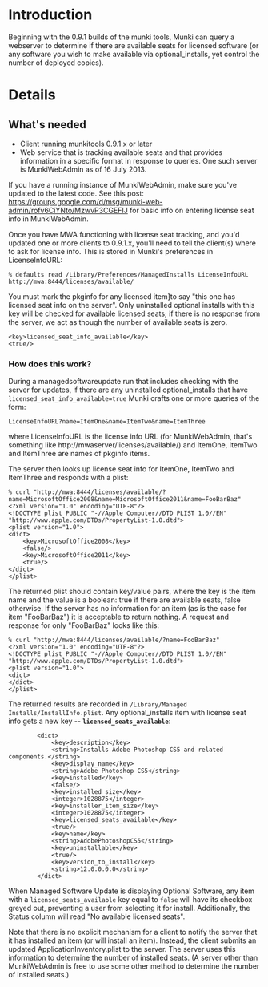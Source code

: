 # Introduction #

Beginning with the 0.9.1 builds of the munki tools, Munki can query a webserver to determine if there are available seats for licensed software (or any software you wish to make available via optional\_installs, yet control the number of deployed copies).


# Details #

## What's needed ##

  * Client running munkitools 0.9.1.x or later
  * Web service that is tracking available seats and that provides information in a specific format in response to queries. One such server is MunkiWebAdmin as of 16 July 2013.

If you have a running instance of MunkiWebAdmin, make sure you've updated to the latest code.
See this post: https://groups.google.com/d/msg/munki-web-admin/rofv6CiYNto/MzwvP3CGEFIJ for basic info on entering license seat info in MunkiWebAdmin.

Once you have MWA functioning with license seat tracking, and you'd updated one or more clients to 0.9.1.x, you'll need to tell the client(s) where to ask for license info. This is stored in Munki's preferences in LicenseInfoURL:

```
% defaults read /Library/Preferences/ManagedInstalls LicenseInfoURL
http://mwa:8444/licenses/available/
```

You must mark the pkginfo for any licensed item]to say "this one has licensed seat info on the server". Only uninstalled optional installs with this key will be checked for available licensed seats; if there is no response from the server, we act as though the number of available seats is zero.

```
<key>licensed_seat_info_available</key>
<true/>
```

### How does this work? ###

During a managedsoftwareupdate run that includes checking with the server for updates, if there are any uninstalled optional\_installs that have `licensed_seat_info_available=true` Munki crafts one or more queries of the form:

`LicenseInfoURL?name=ItemOne&name=ItemTwo&name=ItemThree`

where LicenseInfoURL is the license info URL (for MunkiWebAdmin, that's something like http://mwaserver/licenses/available/) and ItemOne, ItemTwo and ItemThree are names of pkginfo items.

The server then looks up license seat info for ItemOne, ItemTwo and ItemThree and responds with a plist:

```
% curl "http://mwa:8444/licenses/available/?name=MicrosoftOffice2008&name=MicrosoftOffice2011&name=FooBarBaz"
<?xml version="1.0" encoding="UTF-8"?>
<!DOCTYPE plist PUBLIC "-//Apple Computer//DTD PLIST 1.0//EN" "http://www.apple.com/DTDs/PropertyList-1.0.dtd">
<plist version="1.0">
<dict>
	<key>MicrosoftOffice2008</key>
	<false/>
	<key>MicrosoftOffice2011</key>
	<true/>
</dict>
</plist>
```

The returned plist should contain key/value pairs, where the key is the item name and the value is a boolean: true if there are available seats, false otherwise. If the server has no information for an item (as is the case for item "FooBarBaz") it is acceptable to return nothing. A request and response for only "FooBarBaz" looks like this:

```
% curl "http://mwa:8444/licenses/available/?name=FooBarBaz"
<?xml version="1.0" encoding="UTF-8"?>
<!DOCTYPE plist PUBLIC "-//Apple Computer//DTD PLIST 1.0//EN" "http://www.apple.com/DTDs/PropertyList-1.0.dtd">
<plist version="1.0">
<dict>
</dict>
</plist>
```

The returned results are recorded in `/Library/Managed Installs/InstallInfo.plist`. Any optional\_installs item with license seat info gets a new key -- **`licensed_seats_available`**:

```
		<dict>
			<key>description</key>
			<string>Installs Adobe Photoshop CS5 and related components.</string>
			<key>display_name</key>
			<string>Adobe Photoshop CS5</string>
			<key>installed</key>
			<false/>
			<key>installed_size</key>
			<integer>1028875</integer>
			<key>installer_item_size</key>
			<integer>1028875</integer>
			<key>licensed_seats_available</key>
			<true/>
			<key>name</key>
			<string>AdobePhotoshopCS5</string>
			<key>uninstallable</key>
			<true/>
			<key>version_to_install</key>
			<string>12.0.0.0.0</string>
		</dict>
```

When Managed Software Update is displaying Optional Software, any item with a `licensed_seats_available` key equal to `false` will have its checkbox greyed out, preventing a user from selecting it for install. Additionally, the Status column will read "No available licensed seats".

Note that there is no explicit mechanism for a client to notify the server that it has installed an item (or will install an item). Instead, the client submits an updated ApplicationInventory.plist to the server. The server uses this information to determine the number of installed seats. (A server other than MunkiWebAdmin is free to use some other method to determine the number of installed seats.)

